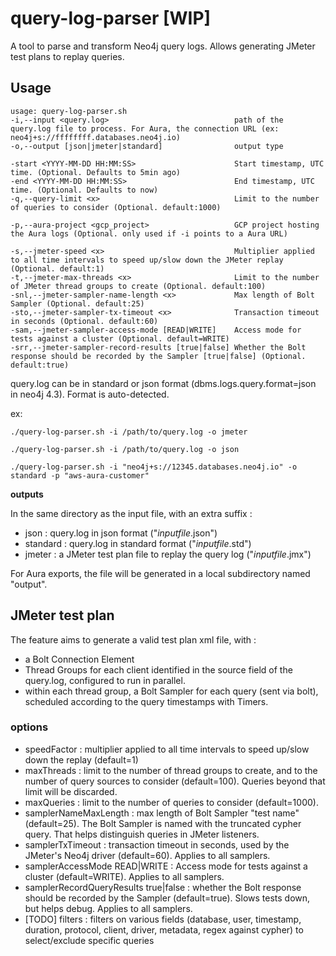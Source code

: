 # query-log-parser [WIP]
A tool to parse and transform Neo4j query logs.
Allows generating JMeter test plans to replay queries.

## Usage
```
usage: query-log-parser.sh 
-i,--input <query.log>                            path of the query.log file to process. For Aura, the connection URL (ex: neo4j+s://ffffffff.databases.neo4j.io)
-o,--output [json|jmeter|standard]                output type

-start <YYYY-MM-DD HH:MM:SS>                      Start timestamp, UTC time. (Optional. Defaults to 5min ago)
-end <YYYY-MM-DD HH:MM:SS>                        End timestamp, UTC time. (Optional. Defaults to now)
-q,--query-limit <x>                              Limit to the number of queries to consider (Optional. default:1000)

-p,--aura-project <gcp_project>                   GCP project hosting the Aura logs (Optional. only used if -i points to a Aura URL)

-s,--jmeter-speed <x>                             Multiplier applied to all time intervals to speed up/slow down the JMeter replay (Optional. default:1)
-t,--jmeter-max-threads <x>                       Limit to the number of JMeter thread groups to create (Optional. default:100)
-snl,--jmeter-sampler-name-length <x>             Max length of Bolt Sampler (Optional. default:25)
-sto,--jmeter-sampler-tx-timeout <x>              Transaction timeout in seconds (Optional. default:60)
-sam,--jmeter-sampler-access-mode [READ|WRITE]    Access mode for tests against a cluster (Optional. default=WRITE)
-srr,--jmeter-sampler-record-results [true|false] Whether the Bolt response should be recorded by the Sampler [true|false] (Optional. default:true)
```

query.log can be in standard or json format (dbms.logs.query.format=json in neo4j 4.3). Format is auto-detected.

ex:
```
./query-log-parser.sh -i /path/to/query.log -o jmeter

./query-log-parser.sh -i /path/to/query.log -o json

./query-log-parser.sh -i "neo4j+s://12345.databases.neo4j.io" -o standard -p "aws-aura-customer"
```

**outputs** 

In the same directory as the input file, with an extra suffix :
* json : query.log in json format ("_inputfile_.json")
* standard : query.log in standard format ("_inputfile_.std")
* jmeter : a JMeter test plan file to replay the query log ("_inputfile_.jmx")

For Aura exports, the file will be generated in a local subdirectory named "output".

## JMeter test plan

The feature aims to generate a valid test plan xml file, with :
- a Bolt Connection Element 
- Thread Groups for each client identified in the source field of the query.log, configured to run in parallel.
- within each thread group, a Bolt Sampler for each query (sent via bolt), scheduled according to the query timestamps with Timers. 

### options
- speedFactor <decimal> : multiplier applied to all time intervals to speed up/slow down the replay (default=1)
- maxThreads <integer> : limit to the number of thread groups to create, and to the number of query sources to consider (default=100). Queries beyond that limit will be discarded.
- maxQueries <integer> : limit to the number of queries to consider (default=1000).
- samplerNameMaxLength <integer> : max length of Bolt Sampler "test name" (default=25). The Bolt Sampler is named with the truncated cypher query. That helps distinguish queries in JMeter listeners.
- samplerTxTimeout <integer> : transaction timeout in seconds, used by the JMeter's Neo4j driver (default=60). Applies to all samplers.
- samplerAccessMode READ|WRITE : Access mode for tests against a cluster (default=WRITE). Applies to all samplers.
- samplerRecordQueryResults true|false : whether the Bolt response should be recorded by the Sampler (default=true). Slows tests down, but helps debug. Applies to all samplers.
- [TODO] filters <some format> : filters on various fields (database, user, timestamp, duration, protocol, client, driver, metadata, regex against cypher) to select/exclude specific queries
